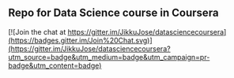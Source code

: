 ## Repo for Data Science course in Coursera

[![Join the chat at https://gitter.im/JikkuJose/datasciencecoursera](https://badges.gitter.im/Join%20Chat.svg)](https://gitter.im/JikkuJose/datasciencecoursera?utm_source=badge&utm_medium=badge&utm_campaign=pr-badge&utm_content=badge)
